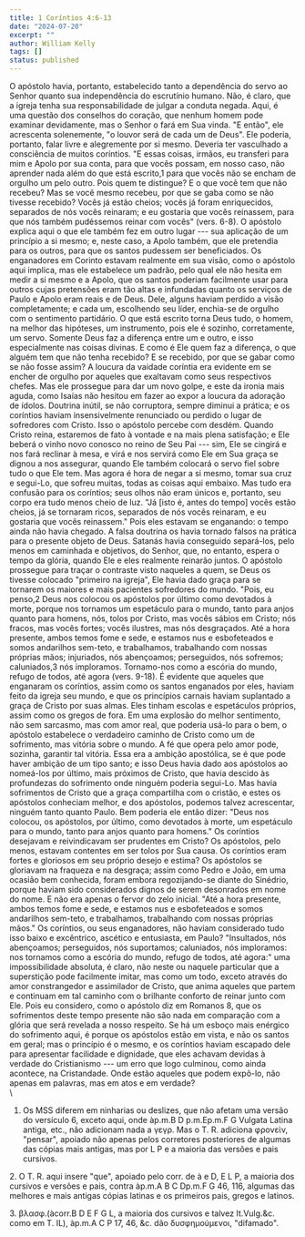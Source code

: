 ```yaml
---
title: 1 Coríntios 4:6-13
date: "2024-07-20"
excerpt: ""
author: William Kelly
tags: []
status: published
---
```


O apóstolo havia, portanto, estabelecido tanto a dependência do servo ao
Senhor quanto sua independência do escrutínio humano. Não, é claro, que
a igreja tenha sua responsabilidade de julgar a conduta negada. Aqui, é
uma questão dos conselhos do coração, que nenhum homem pode examinar
devidamente, mas o Senhor o fará em Sua vinda. \"E então\", ele
acrescenta solenemente, \"o louvor será de cada um de Deus\". Ele
poderia, portanto, falar livre e alegremente por si mesmo. Deveria ter
vasculhado a consciência de muitos coríntios. \"E essas coisas, irmãos,
eu transferi para mim e Apolo por sua conta, para que vocês possam, em
nosso caso, não aprender nada além do que está escrito,1 para que vocês
não se encham de orgulho um pelo outro. Pois quem te distingue? E o que
você tem que não recebeu? Mas se você mesmo recebeu, por que se gaba
como se não tivesse recebido? Vocês já estão cheios; vocês já foram
enriquecidos, separados de nós vocês reinaram; e eu gostaria que vocês
reinassem, para que nós também pudéssemos reinar com vocês\" (vers.
6-8). O apóstolo explica aqui o que ele também fez em outro lugar ---
sua aplicação de um princípio a si mesmo; e, neste caso, a Apolo também,
que ele pretendia para os outros, para que os santos pudessem ser
beneficiados. Os enganadores em Corinto estavam realmente em sua visão,
como o apóstolo aqui implica, mas ele estabelece um padrão, pelo qual
ele não hesita em medir a si mesmo e a Apolo, que os santos poderiam
facilmente usar para outros cujas pretensões eram tão altas e infundadas
quanto os serviços de Paulo e Apolo eram reais e de Deus. Dele, alguns
haviam perdido a visão completamente; e cada um, escolhendo seu líder,
enchia-se de orgulho com o sentimento partidário. O que está escrito
torna Deus tudo, o homem, na melhor das hipóteses, um instrumento, pois
ele é sozinho, corretamente, um servo. Somente Deus faz a diferença
entre um e outro, e isso especialmente nas coisas divinas. E como é Ele
quem faz a diferença, o que alguém tem que não tenha recebido? E se
recebido, por que se gabar como se não fosse assim? A loucura da vaidade
coríntia era evidente em se encher de orgulho por aqueles que exaltavam
como seus respectivos chefes. Mas ele prossegue para dar um novo golpe,
e este da ironia mais aguda, como Isaías não hesitou em fazer ao expor a
loucura da adoração de ídolos. Doutrina inútil, se não corruptora,
sempre diminui a prática; e os coríntios haviam insensivelmente
renunciado ou perdido o lugar de sofredores com Cristo. Isso o apóstolo
percebe com desdém. Quando Cristo reina, estaremos de fato à vontade e
na mais plena satisfação; e Ele beberá o vinho novo conosco no reino de
Seu Pai --- sim, Ele se cingirá e nos fará reclinar à mesa, e virá e nos
servirá como Ele em Sua graça se dignou a nos assegurar, quando Ele
também colocará o servo fiel sobre tudo o que Ele tem. Mas agora é hora
de negar a si mesmo, tomar sua cruz e segui-Lo, que sofreu muitas, todas
as coisas aqui embaixo. Mas tudo era confusão para os coríntios; seus
olhos não eram únicos e, portanto, seu corpo era tudo menos cheio de
luz. \"Já \[isto é, antes do tempo\] vocês estão cheios, já se tornaram
ricos, separados de nós vocês reinaram, e eu gostaria que vocês
reinassem.\" Pois eles estavam se enganando: o tempo ainda não havia
chegado. A falsa doutrina os havia tornado falsos na prática para o
presente objeto de Deus. Satanás havia conseguido separá-los, pelo menos
em caminhada e objetivos, do Senhor, que, no entanto, espera o tempo da
glória, quando Ele e eles realmente reinarão juntos. O apóstolo
prossegue para traçar o contraste visto naqueles a quem, se Deus os
tivesse colocado \"primeiro na igreja\", Ele havia dado graça para se
tornarem os maiores e mais pacientes sofredores do mundo. \"Pois, eu
penso,2 Deus nos colocou os apóstolos por último como devotados à morte,
porque nos tornamos um espetáculo para o mundo, tanto para anjos quanto
para homens, nós, tolos por Cristo, mas vocês sábios em Cristo; nós
fracos, mas vocês fortes; vocês ilustres, mas nós desgraçados. Até a
hora presente, ambos temos fome e sede, e estamos nus e esbofeteados e
somos andarilhos sem-teto, e trabalhamos, trabalhando com nossas
próprias mãos; injuriados, nós abençoamos; perseguidos, nós sofremos;
caluniados,3 nós imploramos. Tornamo-nos como a escória do mundo, refugo
de todos, até agora (vers. 9-18). É evidente que aqueles que enganaram
os coríntios, assim como os santos enganados por eles, haviam feito da
igreja seu mundo, e que os princípios carnais haviam suplantado a graça
de Cristo por suas almas. Eles tinham escolas e espetáculos próprios,
assim como os gregos de fora. Em uma explosão do melhor sentimento, não
sem sarcasmo, mas com amor real, que poderia usá-lo para o bem, o
apóstolo estabelece o verdadeiro caminho de Cristo como um de
sofrimento, mas vitória sobre o mundo. A fé que opera pelo amor pode,
sozinha, garantir tal vitória. Essa era a ambição apostólica, se é que
pode haver ambição de um tipo santo; e isso Deus havia dado aos
apóstolos ao nomeá-los por último, mais próximos de Cristo, que havia
descido às profundezas do sofrimento onde ninguém poderia segui-Lo. Mas
havia sofrimentos de Cristo que a graça compartilha com o cristão, e
estes os apóstolos conheciam melhor, e dos apóstolos, podemos talvez
acrescentar, ninguém tanto quanto Paulo. Bem poderia ele então dizer:
\"Deus nos colocou, os apóstolos, por último, como devotados à morte, um
espetáculo para o mundo, tanto para anjos quanto para homens.\" Os
coríntios desejavam e reivindicavam ser prudentes em Cristo? Os
apóstolos, pelo menos, estavam contentes em ser tolos por Sua causa. Os
coríntios eram fortes e gloriosos em seu próprio desejo e estima? Os
apóstolos se gloriavam na fraqueza e na desgraça; assim como Pedro e
João, em uma ocasião bem conhecida, foram embora regozijando-se diante
do Sinédrio, porque haviam sido considerados dignos de serem desonrados
em nome do nome. E não era apenas o fervor do zelo inicial. \"Até a hora
presente, ambos temos fome e sede, e estamos nus e esbofeteados e somos
andarilhos sem-teto, e trabalhamos, trabalhando com nossas próprias
mãos.\" Os coríntios, ou seus enganadores, não haviam considerado tudo
isso baixo e excêntrico, ascético e entusiasta, em Paulo? \"Insultados,
nós abençoamos; perseguidos, nós suportamos; caluniados, nós imploramos:
nos tornamos como a escória do mundo, refugo de todos, até agora:\" uma
impossibilidade absoluta, é claro, não neste ou naquele particular que a
superstição pode facilmente imitar, mas como um todo, exceto através do
amor constrangedor e assimilador de Cristo, que anima aqueles que partem
e continuam em tal caminho com o brilhante conforto de reinar junto com
Ele. Pois eu considero, como o apóstolo diz em Romanos 8, que os
sofrimentos deste tempo presente não são nada em comparação com a glória
que será revelada a nosso respeito. Se há um esboço mais enérgico do
sofrimento aqui, é porque os apóstolos estão em vista, e não os santos
em geral; mas o princípio é o mesmo, e os coríntios haviam escapado dele
para apresentar facilidade e dignidade, que eles achavam devidas à
verdade do Cristianismo --- um erro que logo culminou, como ainda
acontece, na Cristandade. Onde estão aqueles que podem expô-lo, não
apenas em palavras, mas em atos e em verdade?\
\

1. Os MSS diferem em ninharias ou deslizes, que não afetam uma versão do
   versículo 6, exceto aqui, onde àp.m.B D p.m.Ep.m.F G Vulgata Latina
   antiga, etc., não adicionam nada a γεγρ. Mas o T. R. adiciona φρονεὶν,
   \"pensar\", apoiado não apenas pelos corretores posteriores de algumas
   das cópias mais antigas, mas por L P e a maioria das versões e pais
   cursivos.

2\. O T. R. aqui insere \"que\", apoiado pelo corr. de à e D, E L P, a
maioria dos cursivos e versões e pais, contra àp.m.A B C Dp.m.F G 46,
116, algumas das melhores e mais antigas cópias latinas e os primeiros
pais, gregos e latinos.

3\. βλασφ.(àcorr.B D E F G L, a maioria dos cursivos e talvez
It.Vulg.&c. como em T. IL), àp.m.A C P 17, 46, &c. dão δυσφημοὐμενοι,
\"difamado\".
